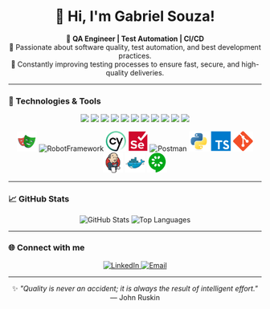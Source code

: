 <h1 align="center">👋 Hi, I'm <strong>Gabriel Souza</strong>!</h1>

<p align="center">
  💼 <strong>QA Engineer | Test Automation | CI/CD</strong>  
  <br>
  🚀 Passionate about software quality, test automation, and best development practices.  
  <br>
  🎯 Constantly improving testing processes to ensure fast, secure, and high-quality deliveries.
</p>

---

### 🧰 Technologies & Tools

<p align="center">
  <!-- Badges -->
  <img src="https://img.shields.io/badge/Playwright-2EAD33?style=for-the-badge&logo=Playwright&logoColor=white"/>
  <img src="https://img.shields.io/badge/Robot%20Framework-000000?style=for-the-badge&logo=robotframework&logoColor=white"/>
  <img src="https://img.shields.io/badge/Cypress-17202C?style=for-the-badge&logo=cypress&logoColor=white"/>
  <img src="https://img.shields.io/badge/Selenium-43B02A?style=for-the-badge&logo=selenium&logoColor=white"/>
  <img src="https://img.shields.io/badge/Postman-FF6C37?style=for-the-badge&logo=postman&logoColor=white"/>
  <img src="https://img.shields.io/badge/Python-3776AB?style=for-the-badge&logo=python&logoColor=white"/>
  <img src="https://img.shields.io/badge/TypeScript-3178C6?style=for-the-badge&logo=typescript&logoColor=white"/>
  <img src="https://img.shields.io/badge/Git-F05032?style=for-the-badge&logo=git&logoColor=white"/>
  <img src="https://img.shields.io/badge/Jenkins-D24939?style=for-the-badge&logo=jenkins&logoColor=white"/>
  <img src="https://img.shields.io/badge/Docker-2496ED?style=for-the-badge&logo=docker&logoColor=white"/>
  <img src="https://img.shields.io/badge/BDD-FF7F50?style=for-the-badge&logo=cucumber&logoColor=white"/>
</p>

<div align="center" style="margin-top: 15px;">
  <!-- Icons in order -->
  <img alt="Playwright" height="40" width="40" src="https://raw.githubusercontent.com/devicons/devicon/master/icons/playwright/playwright-original.svg">
  <img alt="RobotFramework" height="40" width="40" src="https://upload.wikimedia.org/wikipedia/commons/e/e4/Robot-framework-logo.png">
  <img alt="Cypress" height="40" width="40" src="https://raw.githubusercontent.com/devicons/devicon/master/icons/cypressio/cypressio-original.svg">
  <img alt="Selenium" height="40" width="40" src="https://raw.githubusercontent.com/devicons/devicon/master/icons/selenium/selenium-original.svg">
  <img alt="Postman" height="40" width="40" src="https://www.vectorlogo.zone/logos/getpostman/getpostman-icon.svg">
  <img alt="Python" height="40" width="40" src="https://raw.githubusercontent.com/devicons/devicon/master/icons/python/python-original.svg">
  <img alt="TypeScript" height="40" width="40" src="https://raw.githubusercontent.com/devicons/devicon/master/icons/typescript/typescript-original.svg">
  <img alt="Git" height="40" width="40" src="https://raw.githubusercontent.com/devicons/devicon/master/icons/git/git-original.svg">
  <img alt="Jenkins" height="40" width="40" src="https://raw.githubusercontent.com/devicons/devicon/master/icons/jenkins/jenkins-original.svg">
  <img alt="Docker" height="40" width="40" src="https://raw.githubusercontent.com/devicons/devicon/master/icons/docker/docker-original.svg">
  <img alt="Cucumber" height="40" width="40" src="https://raw.githubusercontent.com/devicons/devicon/master/icons/cucumber/cucumber-plain.svg">
</div>

---

### 📈 GitHub Stats

<p align="center">
  <img src="https://github-readme-stats.vercel.app/api?username=gabrielsouza80&show_icons=true&theme=radical" alt="GitHub Stats" height="165"/>
  <img src="https://github-readme-stats.vercel.app/api/top-langs/?username=gabrielsouza80&layout=compact&theme=radical" alt="Top Languages" height="165"/>
</p>

---

### 🌐 Connect with me

<p align="center">
  <a href="https://www.linkedin.com/in/gabrielsouza80/" target="_blank">
    <img alt="LinkedIn" height="30" src="https://img.shields.io/badge/-LinkedIn-0077B5?style=for-the-badge&logo=linkedin&logoColor=white"/>
  </a>
  <a href="mailto:gabriel.dias808005@outlook.com" target="_blank">
    <img alt="Email" height="30" src="https://img.shields.io/badge/-Email-D14836?style=for-the-badge&logo=gmail&logoColor=white"/>
  </a>
</p>

---

<p align="center">
  ✨ <em>"Quality is never an accident; it is always the result of intelligent effort."</em> — John Ruskin
</p>

